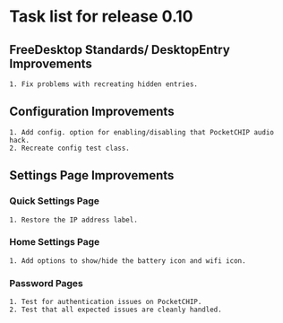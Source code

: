 # Task list for release 0.10

## FreeDesktop Standards/ DesktopEntry Improvements
    1. Fix problems with recreating hidden entries.

## Configuration Improvements
    1. Add config. option for enabling/disabling that PocketCHIP audio hack. 
    2. Recreate config test class.

## Settings Page Improvements

### Quick Settings Page
    1. Restore the IP address label.

### Home Settings Page
    1. Add options to show/hide the battery icon and wifi icon.

### Password Pages
    1. Test for authentication issues on PocketCHIP.
    2. Test that all expected issues are cleanly handled.

